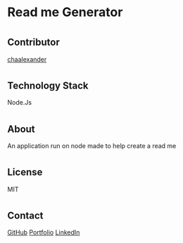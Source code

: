 # <h1>Read me Generator</h1>
# <h2>Contributor
<a href= "https://github.com/chaalexander" target="_blank">chaalexander </a>
# <h2> Technology Stack
Node.Js
# <h2> About 
An application run on node made to help create a read me 
# <h2> License
MIT
# <h2> Contact
<a href= "https://github.com/chaalexander" target="_blank">GitHub</a>
<a href= "chaalexander.io">Portfolio</a>
<a href= "https://www.linkedin.com/cha-alexander" target="_blank">LinkedIn</a>